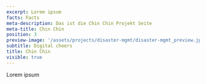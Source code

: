 ```yaml
---
excerpt: Lorem ipsum
facts: Facts
meta-description: Das ist die Chin Chin Projekt Seite
meta-title: Chin Chin
position: 3
preview-image: '/assets/projects/disaster-mgmt/disaster-mgmt_preview.jpg'
subtitle: Digital cheers
title: Chin Chin
visible: true
---
```


Lorem ipsum
